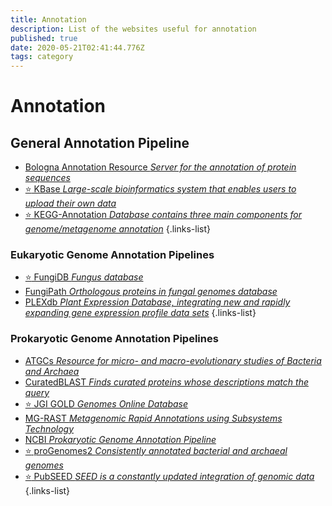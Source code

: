 ```yaml
---
title: Annotation
description: List of the websites useful for annotation
published: true
date: 2020-05-21T02:41:44.776Z
tags: category
---
```


# Annotation

## General Annotation Pipeline

- [Bologna Annotation Resource *Server for the annotation of protein sequences*](https://vdclab-wiki.herokuapp.com/annotation/general_annotation/bologna-annotation-resource/)
- [:star: KBase *Large-scale bioinformatics system that enables users to upload their own data*](https://vdclab-wiki.herokuapp.com/databases/general_databases/KBase/)
- [:star: KEGG-Annotation *Database contains three main components for genome/metagenome annotation*](https://vdclab-wiki.herokuapp.com/en/annotation/general_annotation/KEGG-Annotation)
{.links-list}

### Eukaryotic Genome Annotation Pipelines

- [:star: FungiDB *Fungus database*](https://vdclab-wiki.herokuapp.com/databases/data-integration/FungiDB/)
- [FungiPath *Orthologous proteins in fungal genomes database*](https://vdclab-wiki.herokuapp.com/databases/data-integration/FUNGIpath/)
- [PLEXdb *Plant Expression Database, integrating new and rapidly expanding gene expression profile data sets*](https://vdclab-wiki.herokuapp.com/en/annotation/eukaryotic/PLEXdb)
{.links-list}

### Prokaryotic Genome Annotation Pipelines

- [ATGCs *Resource for micro- and macro-evolutionary studies of Bacteria and Archaea*](https://vdclab-wiki.herokuapp.com/en/databases/general_databases/ATCGs)
- [CuratedBLAST *Finds curated proteins whose descriptions match the query*](https://vdclab-wiki.herokuapp.com/annotation/prokaryotic/CuratedBLAST/)
- [:star: JGI GOLD *Genomes Online Database*](https://vdclab-wiki.herokuapp.com/databases/data-integration/JGI-GOLD/)
- [MG-RAST *Metagenomic Rapid Annotations using Subsystems Technology*](https://vdclab-wiki.herokuapp.com/en/annotation/prokaryotic/MG-RAST)
- [NCBI *Prokaryotic Genome Annotation Pipeline*](https://vdclab-wiki.herokuapp.com/en/annotation/prokaryotic/NCBI-PGAP)
- [:star: proGenomes2 *Consistently annotated bacterial and archaeal genomes*](https://vdclab-wiki.herokuapp.com/annotation/prokaryotic/proGenomes2/)
- [:star: PubSEED *SEED is a constantly updated integration of genomic data*](https://vdclab-wiki.herokuapp.com/en/databases/bacterial-databases/pubseed)
{.links-list}
